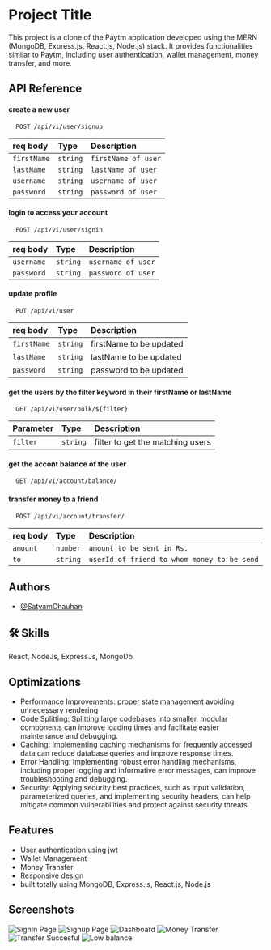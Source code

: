 
# Project Title

This project is a clone of the Paytm application developed using the MERN (MongoDB, Express.js, React.js, Node.js) stack. It provides functionalities similar to Paytm, including user authentication, wallet management, money transfer, and more.


## API Reference

#### create a new user

```http
  POST /api/vi/user/signup
```

| req body | Type     | Description                |
| :-------- | :------- | :------------------------- |
| `firstName` | `string` |  `firstName of user` |
| `lastName` | `string` |  `lastName of user` |
| `username` | `string` |  `username of user` |
| `password` | `string` |  `password of user` |

#### login to access your account

```http
  POST /api/vi/user/signin
```

| req body | Type     | Description                |
| :-------- | :------- | :------------------------- |
| `username` | `string` |  `username of user` |
| `password` | `string` |  `password of user` |

#### update profile

```http
  PUT /api/vi/user
```

| req body | Type     | Description                |
| :-------- | :------- | :------------------------- |
| `firstName` | `string` | firstName to be updated |
| `lastName` | `string` | lastName to be updated |
| `password` | `string` | password to be updated |

#### get the users by the filter keyword in their firstName or lastName

```http
  GET /api/vi/user/bulk/${filter}
```

| Parameter | Type     | Description                       |
| :-------- | :------- | :-------------------------------- |
| `filter`      | `string` | filter to get the matching users |

#### get the accont balance of the user
```http
  GET /api/vi/account/balance/
```
#### transfer money to a friend
```http
  POST /api/vi/account/transfer/
```
| req body | Type     | Description                |
| :-------- | :------- | :------------------------- |
| `amount` | `number` |  `amount to be sent in Rs.` |
| `to` | `string` |  `userId of friend to whom money to be send` |




## Authors

- [@SatyamChauhan](https://github.com/SatyamRana50)


## 🛠 Skills
React, NodeJs, ExpressJs, MongoDb


## Optimizations

- Performance Improvements: proper state management avoiding unnecessary rendering
- Code Splitting: Splitting large codebases into smaller, modular components can improve loading times and facilitate easier maintenance and debugging.
- Caching: Implementing caching mechanisms for frequently accessed data can reduce database queries and improve response times.
- Error Handling: Implementing robust error handling mechanisms, including proper logging and informative error messages, can improve troubleshooting and debugging.
- Security: Applying security best practices, such as input validation, parameterized queries, and implementing security headers, can help mitigate common vulnerabilities and protect against security threats


## Features

- User authentication using jwt
- Wallet Management
- Money Transfer
- Responsive design
- built totally using MongoDB, Express.js, React.js, Node.js



## Screenshots

![SignIn Page](https://github.com/SatyamRana50/paytm-clone-end-to-end/assets/100602483/e142174b-998e-4316-ba1f-fda94374c547)
![Signup Page](https://github.com/SatyamRana50/paytm-clone-end-to-end/assets/100602483/932867df-09fe-43d9-92de-920dd12855ac)
![Dashboard](https://github.com/SatyamRana50/paytm-clone-end-to-end/assets/100602483/abc3ffb2-c2c2-46fa-9e4b-ee86f72f3ee7)
![Money Transfer](https://github.com/SatyamRana50/paytm-clone-end-to-end/assets/100602483/3a640483-1163-41e0-8106-e7a58dea33ea)
![Transfer Succesful]([image_link_2](https://github.com/SatyamRana50/paytm-clone-end-to-end/assets/100602483/23d5ef17-b4b0-4820-b166-6b99de3acd0e))
![Low balance](https://github.com/SatyamRana50/paytm-clone-end-to-end/assets/100602483/8cd233a9-3104-447f-8afd-d098bf169170)




